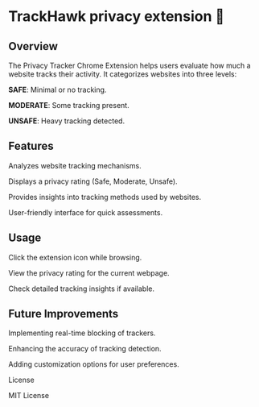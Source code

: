 # TrackHawk privacy extension 🦅

## Overview

The Privacy Tracker Chrome Extension helps users evaluate how much a website tracks their activity. 
It categorizes websites into three levels:



<p>
  <span style="font-weight: bold;">SAFE</span>: Minimal or no tracking.
</p>

**MODERATE**: Some tracking present.

**UNSAFE**: Heavy tracking detected.

## Features

Analyzes website tracking mechanisms.

Displays a privacy rating (Safe, Moderate, Unsafe).

Provides insights into tracking methods used by websites.

User-friendly interface for quick assessments.

## Usage

Click the extension icon while browsing.

View the privacy rating for the current webpage.

Check detailed tracking insights if available.

## Future Improvements

Implementing real-time blocking of trackers.

Enhancing the accuracy of tracking detection.

Adding customization options for user preferences.

License

MIT License
